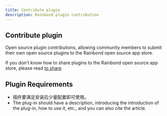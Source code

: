 ```yaml
---
title: Contribute plugin
description: Rainbond plugin contribution
---
```


## Contribute plugin

Open source plugin contributions, allowing community members to submit their own open source plugins to the Rainbond open source app store.

If you don't know how to share plugins to the Rainbond open source app store, please read [to share](/blog/pluginshare)

## Plugin Requirements

- 插件要满足安装后少量配置即可使用。
- The plug-in should have a description, introducing the introduction of the plug-in, how to use it, etc., and you can also cite the article.
